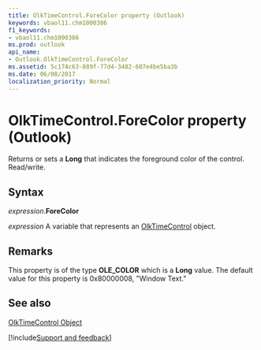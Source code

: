 ```yaml
---
title: OlkTimeControl.ForeColor property (Outlook)
keywords: vbaol11.chm1000386
f1_keywords:
- vbaol11.chm1000386
ms.prod: outlook
api_name:
- Outlook.OlkTimeControl.ForeColor
ms.assetid: 5c174c63-889f-77d4-3482-607e4be5ba3b
ms.date: 06/08/2017
localization_priority: Normal
---
```



# OlkTimeControl.ForeColor property (Outlook)

Returns or sets a **Long** that indicates the foreground color of the control. Read/write.


## Syntax

_expression_.**ForeColor**

_expression_ A variable that represents an [OlkTimeControl](Outlook.OlkTimeControl.md) object.


## Remarks

This property is of the type  **OLE_COLOR** which is a **Long** value. The default value for this property is 0x80000008, "Window Text."


## See also


[OlkTimeControl Object](Outlook.OlkTimeControl.md)

[!include[Support and feedback](~/includes/feedback-boilerplate.md)]